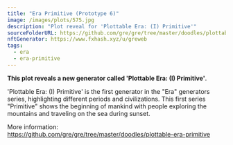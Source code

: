 ```yaml
---
title: "Era Primitive (Prototype 6)"
image: /images/plots/575.jpg
description: "Plot reveal for 'Plottable Era: (I) Primitive'"
sourceFolderURL: https://github.com/gre/gre/tree/master/doodles/plottable-era-primitive
nftGenerator: https://www.fxhash.xyz/u/greweb
tags:
  - era
  - era-primitive
---
```


**This plot reveals a new generator called 'Plottable Era: (I) Primitive'**.

'Plottable Era: (I) Primitive' is the first generator in the "Era" generators series, highlighting different periods and civilizations. This first series "Primitive" shows the beginning of mankind with people exploring the mountains and traveling on the sea during sunset.

More information: https://github.com/gre/gre/tree/master/doodles/plottable-era-primitive
